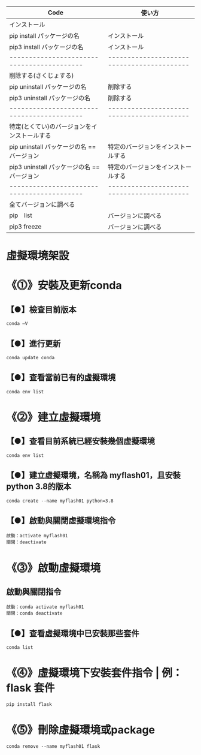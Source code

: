|Code|使い方|
|-|-|
|インストール|| 
|pip install パッケージの名|インストール|
|pip3 install パッケージの名|インストール|
|------------------------------------------|------------------------------------------| 
|削除する(さくじょする)||
|pip uninstall パッケージの名|削除する|
|pip3 uninstall パッケージの名|削除する|
|------------------------------------------|------------------------------------------| 
|特定(とくてい)のバージョンをインストールする| |
|pip uninstall パッケージの名 == バージョン|特定のバージョンをインストールする|
|pip3 uninstall パッケージの名 == バージョン|特定のバージョンをインストールする|
|------------------------------------------|------------------------------------------| 
|全てバージョンに調べる||
|pip　list|バージョンに調べる|
|pip3 freeze |バージョンに調べる|


# 虛擬環境架設
# 《⓵》安裝及更新conda
## 【●】檢查目前版本
```
conda –V 
```
## 【●】進行更新
```
conda update conda
```
## 【●】查看當前已有的虛擬環境
```
conda env list
```
# 《⓶》建立虛擬環境
## 【●】查看目前系統已經安裝幾個虛擬環境
```
conda env list
```
## 【●】建立虛擬環境，名稱為 myflash01，且安裝python 3.8的版本
```
conda create --name myflash01 python=3.8
```
## 【●】啟動與關閉虛擬環境指令
```
啟動：activate myflash01
關閉：deactivate
```
# 《⓷》啟動虛擬環境
## 啟動與關閉指令
```
啟動：conda activate myflash01
關閉：conda deactivate
```
## 【●】查看虛擬環境中已安裝那些套件
```
conda list
```
# 《⓸》虛擬環境下安裝套件指令 | 例：flask 套件
```
pip install flask
```
# 《⓹》刪除虛擬環境或package
```
conda remove --name myflash01 flask
```
